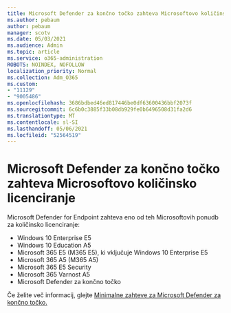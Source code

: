 ```yaml
---
title: Microsoft Defender za končno točko zahteva Microsoftovo količinsko licenciranje
ms.author: pebaum
author: pebaum
manager: scotv
ms.date: 05/03/2021
ms.audience: Admin
ms.topic: article
ms.service: o365-administration
ROBOTS: NOINDEX, NOFOLLOW
localization_priority: Normal
ms.collection: Adm_O365
ms.custom:
- "11129"
- "9005486"
ms.openlocfilehash: 3686bdbed46ed817446be0df63600436bbf2073f
ms.sourcegitcommit: 6c6b0c3885f33b08db929fe0b6496508d31fa2d6
ms.translationtype: MT
ms.contentlocale: sl-SI
ms.lasthandoff: 05/06/2021
ms.locfileid: "52564519"
---
```

# <a name="microsoft-defender-for-endpoint-requires-microsoft-volume-licensing"></a>Microsoft Defender za končno točko zahteva Microsoftovo količinsko licenciranje

Microsoft Defender for Endpoint zahteva eno od teh Microsoftovih ponudb za količinsko licenciranje:

- Windows 10 Enterprise E5
- Windows 10 Education A5
- Microsoft 365 E5 (M365 E5), ki vključuje Windows 10 Enterprise E5
- Microsoft 365 A5 (M365 A5)
- Microsoft 365 E5 Security
- Microsoft 365 Varnost A5
- Microsoft Defender za končno točko

Če želite več informacij, glejte [Minimalne zahteve za Microsoft Defender za končno točko.](https://docs.microsoft.com/microsoft-365/security/defender-endpoint/minimum-requirements)